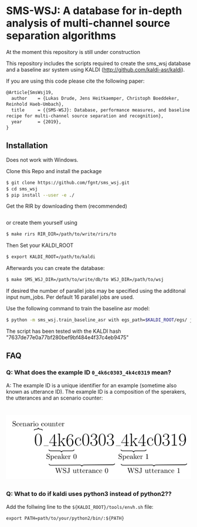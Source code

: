 # SMS-WSJ: A database for in-depth analysis of multi-channel source separation algorithms

At the moment this repository is still under construction

This repository includes the scripts required to create the sms_wsj database
and a baseline asr system using KALDI (http://github.com/kaldi-asr/kaldi).

If you are using this code please cite the following paper:

```
@Article{SmsWsj19,
  author    = {Lukas Drude, Jens Heitkaemper, Christoph Boeddeker, Reinhold Haeb-Umbach},
  title     = {{SMS-WSJ}: Database, performance measures, and baseline recipe for multi-channel source separation and recognition},
  year      = {2019},
}
```

## Installation

Does not work with Windows.

Clone this Repo and install the package 
```bash
$ git clone https://github.com/fgnt/sms_wsj.git
$ cd sms_wsj
$ pip install --user -e ./
```

Get the RIR by downloading them (recommended)
```bash

```
or create them yourself using
```bash
$ make rirs RIR_DIR=/path/to/write/rirs/to
```
Then Set your KALDI_ROOT
```bash
$ export KALDI_ROOT=/path/to/kaldi
```
Afterwards you can create the database:
```bash
$ make SMS_WSJ_DIR=/path/to/write/db/to WSJ_DIR=/path/to/wsj
```
If desired the number of parallel jobs may be specified using the additonal
input num_jobs. Per default 16 parallel jobs are used.

Use the following command to train the baseline asr model:
```bash
$ python -m sms_wsj.train_baseline_asr with egs_path=$KALDI_ROOT/egs/ json_path=/path/to/sms_wsj.json
```
The script has been tested with the KALDI hash "7637de77e0a77bf280bef9bf484e4f37c4eb9475"


## FAQ
### Q: What does the example ID `0_4k6c0303_4k4c0319` mean?
A: The example ID is a unique identifier for an example (sometime also known as utterance ID).
The example ID is a composition of the sperakers, the utterances and an scenario counter:

![Example ID](doc/images/example_id.svg)
=======

### Q: What to do if kaldi uses python3 instead of python2??

Add the follwing line to the `${KALDI_ROOT}/tools/envh.sh` file:
```
export PATH=path/to/your/python2/bin/:${PATH}
```
